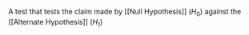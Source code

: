 A test that tests the claim made by [[Null Hypothesis]] ($H_0$) against the [[Alternate Hypothesis]] ($H_1$)